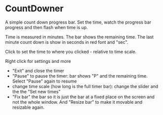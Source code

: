 # CountDowner
A simple count down progress bar. Set the time, watch the progress bar progress and then flash when time is up.

Time is measured in minutes. The bar shows the remaining time. The last minute count down is show in seconds in red font and "sec".

Click to set the time to where you clicked - relative to time scale.

Right click for settings and more
- "Exit" and close the timer
- "Pause" to pause the timer: bar shows "P" and the remaining time. Select "Pause" again to resume
- change time scale (how long is the full timer bar): change the slider and the the "Set new times"
- "Fix bar" the bar so it is just the bar at a fixed place on the screen and not the whole window. And "Resize bar" to make it movable and resizable again.
